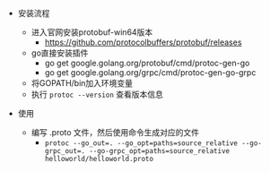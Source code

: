 * 安装流程
    * 进入官网安装protobuf-win64版本
        * https://github.com/protocolbuffers/protobuf/releases
    * go直接安装插件
        * go get google.golang.org/protobuf/cmd/protoc-gen-go
        * go get google.golang.org/grpc/cmd/protoc-gen-go-grpc
    * 将GOPATH/bin加入环境变量
    * 执行 `protoc --version` 查看版本信息

* 使用
    * 编写 .proto 文件，然后使用命令生成对应的文件
        * `protoc --go_out=. --go_opt=paths=source_relative --go-grpc_out=. --go-grpc_opt=paths=source_relative helloworld/helloworld.proto`